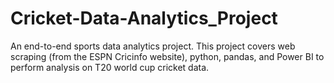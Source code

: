 # Cricket-Data-Analytics_Project

An end-to-end sports data analytics project. This project covers web scraping (from the ESPN Cricinfo website), python, pandas, and Power BI to perform analysis on T20 world cup cricket data.
